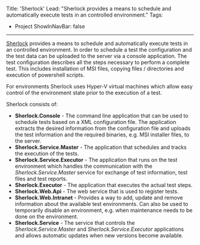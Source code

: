Title: 'Sherlock'
Lead: "Sherlock provides a means to schedule and automatically execute tests in an controlled environment."
Tags:
  - Project
ShowInNavBar: false
---

[Sherlock](http://pvandervelde.github.io/Sherlock) provides a means to schedule and automatically execute tests in an controlled environment. In order to schedule a test the configuration and the
test data can be uploaded to the server via a console application. The test configuration describes all the steps necessary to perform a complete test. This includes installation of MSI files, copying
files / directories and execution of powershell scripts.

For environments Sherlock uses Hyper-V virtual machines which allow easy control of the environment state prior to the execution of a test.

Sherlock consists of:

* __Sherlock.Console__ - The command line application that can be used to schedule tests based on a XML configuration file. The application extracts the desired information from the configuration file and uploads the test information and the required binaries, e.g. MSI installer files, to the server.
* __Sherlock.Service.Master__ - The application that schedules and tracks the execution of the tests.
* __Sherlock.Service.Executor__ - The application that runs on the test environment which handles the communication with the _Sherlock.Service.Master_ service for exchange of test information, test files and test reports.
* __Sherlock.Executor__ - The application that executes the actual test steps.
* __Sherlock.Web.Api__ - The web service that is used to register tests.
* __Sherlock.Web.Intranet__ - Provides a way to add, update and remove information about the available test environments. Can also be used to temporarily disable an environment, e.g. when maintenance needs to be done on the environment.
* __Sherlock.Service__ - The service that controls the _Sherlock.Service.Master_ and _Sherlock.Service.Executor_ applications and allows automatic updates when new versions become available.
